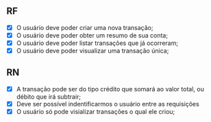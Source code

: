 ## RF

- [x] O usuário deve poder criar uma nova transação;
- [x] O usuário deve poder obter um resumo de sua conta;
- [x] O usuário deve poder listar transações que já ocorreram;
- [x] O usuário deve poder visualizar uma transação única;

## RN

- [x] A transação pode ser do tipo crédito que somará ao valor total, ou débito que irá subtrair;
- [x] Deve ser possível indentificarmos o usuário entre as requisições
- [x] O usuário só pode visializar transações o qual ele criou;
